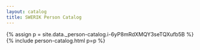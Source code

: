 ```yaml
---
layout: catalog
title: SWERIK Person Catalog
---
```

{% assign p = site.data._person-catalog.i-6yP8mRdXMQY3seTQXufb5B %}
{% include person-catalog.html p=p %}

